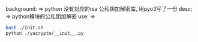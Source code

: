 background: => python 没有对应的rsa 公私钥加解密库, 用pyo3写了一份
desc: => python模块的公私钥加解密
use: =>

```bash
bash ./init.sh
python ./yacrypto/__init__.py
```
